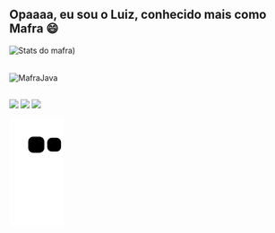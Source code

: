 ## Opaaaa, eu sou o Luiz, conhecido mais como Mafra 😄

![Stats do mafra](https://github-readme-stats.vercel.app/api?username=LuizMafra&count_private=true&show_icons=true&theme=dracula))

<div style="display: inline_block"><br>
  <img align="center" alt="MafraJava" height="60" width="70" src="https://apexensino.com.br/wp-content/uploads/2020/05/26-java-logo.jpg">
</div>
  
  ##
 
<div> 
  <a href="https://www.instagram.com/mafrajnr" target="_blank"><img src="https://img.shields.io/badge/-Instagram-%23E4405F?style=for-the-badge&logo=instagram&logoColor=white" target="_blank"></a>
  <a href = "mailto:contato@rafaballerini.tech"><img src="https://img.shields.io/badge/-Gmail-%23333?style=for-the-badge&logo=gmail&logoColor=white" target="_blank"></a>
  <a href="https://www.linkedin.com/in/luizmafrajunior/" target="_blank"><img src="https://img.shields.io/badge/-LinkedIn-%230077B5?style=for-the-badge&logo=linkedin&logoColor=white" target="_blank"></a> 
 
  ![Snake animation](https://github.com/rafaballerini/rafaballerini/blob/output/github-contribution-grid-snake.svg)
 
</div>

